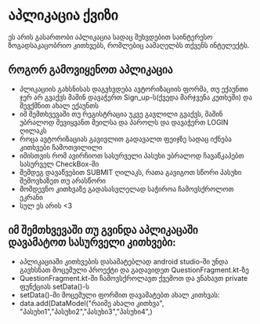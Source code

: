 # აპლიკაცია ქვიზი
ეს არის გასართობი აპლიკაცია სადაც შეხვდებით საინტერესო ზოგადსაკაცობრიო კითხვებს, რომლებიც აამაღელბს თქვენს ინტელექტს.
## როგორ გამოვიყენოთ აპლიკაცია
* პლიკაციის გახსნისას დაგვხვდება ავტორიზაციის ფორმა, თუ ექაუნთი ჯერ არ გვაქვს მაშინ დავაჭერთ Sign_up-ს(ქვედა მარჯვენა კუთხეში) და შევქმნით ახალ ექაუნთს
* იმ შემთხვევაში თუ რეგისტრაცია უკვე გავლილი გვაქვს, მაშინ უბრალოდ შევიყვანთ მეილსა და პაროლს და დავაჭერთ LOGIN ღილაკს
* როცა ავტორიზაციას გავივლით გადავალთ ფეიჯზე სადაც იქნება კითხვები ჩამოთვილილი
* იმისთვის რომ ავირჩიოთ სასურველი პასუხი უბრალოდ ჩავაწკაპებთ სასურველ CheckBox-ში
* შემდეგ დავაწვებით SUBMIT ღილაკს, რათა გავიგოთ სწორი პასუხი შემოვხაზეთ თუ არასწორი
* მომდევნო კითხვაზე გადასასვლელად საჭიროა ჩამოვსქროლოთ ეკრანი
* სულ ეს არის <3
## იმ შემთხვევაში თუ გვინდა აპლიკაცაში დავამატოთ სასურველი კითხვები:
* აპლიკაციაში კითხვების დასამატებლად android studio-ში უნდა გავხსნათ მოცემული პროექტი და გადავიდეთ QuestionFragment.kt-ზე
* QuestionFragment.kt-ში ჩამოვსქროლავთ ქვემოთ და ვნახავთ private ფუნქციას setData()-ს
* setData()-ში მოცემული ფორმით დავამატებთ ახალ კითხვას:
* data.add(DataModel("რაიმე ახალი კითხვა", "პასუხი1","პასუხი2","პასუხი3","პასუხი4",)
